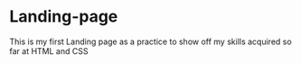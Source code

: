 # Landing-page
This is my first Landing page as a practice to show off my skills acquired so far at HTML and CSS
